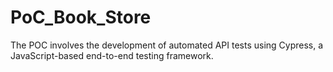 # PoC_Book_Store
The POC involves the development of automated API tests using Cypress, a JavaScript-based end-to-end testing framework.
